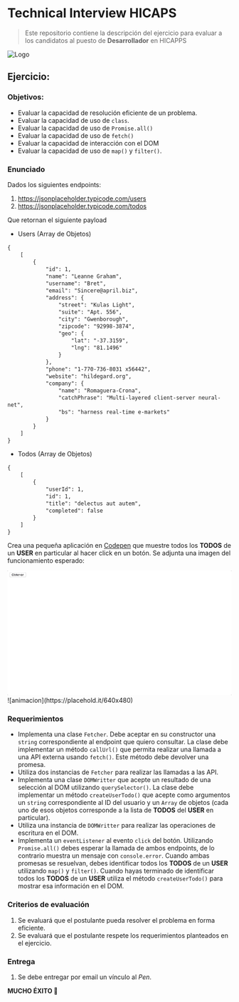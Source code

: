 # Technical Interview HICAPS
> Este repositorio contiene la descripción del ejercicio para evaluar a los candidatos al puesto de **Desarrollador** en HICAPPS

![Logo](https://hicapps.cl/web/wp-content/uploads/2018/01/minlogo2x-2.jpg)

## Ejercicio:

### Objetivos:
* Evaluar la capacidad de resolución eficiente de un problema.
* Evaluar la capacidad de uso de `class`.
* Evaluar la capacidad de uso de `Promise.all()`
* Evaluar la capacidad de uso de `fetch()`
* Evaluar la capacidad de interacción con el DOM
* Evaluar la capacidad de uso de `map()` y `filter()`.

### Enunciado
Dados los siguientes endpoints:

1. https://jsonplaceholder.typicode.com/users
2. https://jsonplaceholder.typicode.com/todos

Que retornan el siguiente payload

+ Users (Array de Objetos)
```
{
    [
        {
            "id": 1,
            "name": "Leanne Graham",
            "username": "Bret",
            "email": "Sincere@april.biz",
            "address": {
                "street": "Kulas Light",
                "suite": "Apt. 556",
                "city": "Gwenborough",
                "zipcode": "92998-3874",
                "geo": {
                    "lat": "-37.3159",
                    "lng": "81.1496"
                }
            },
            "phone": "1-770-736-8031 x56442",
            "website": "hildegard.org",
            "company": {
                "name": "Romaguera-Crona",
                "catchPhrase": "Multi-layered client-server neural-net",
                "bs": "harness real-time e-markets"
            }
        }
    ]
}
```

+ Todos (Array de Objetos)
```
{
    [
        {
            "userId": 1,
            "id": 1,
            "title": "delectus aut autem",
            "completed": false
        }
    ]
}
```

Crea una pequeña aplicación en [Codepen](https://codepen.io) que muestre todos los **TODOS** de un **USER** en particular al hacer click en un botón.
Se adjunta una imagen del funcionamiento esperado:

<img src="https://github.com/nicoavila/technical-interview-hicapps/blob/master/expected.gif">
![animacion](https://placehold.it/640x480)

### Requerimientos
* Implementa una clase `Fetcher`. Debe aceptar en su constructor una `string` correspondiente al endpoint que quiero consultar. La clase debe implementar un método `callUrl()` que permita realizar una llamada a una API externa usando `fetch()`. Este método debe devolver una promesa.
* Utiliza dos instancias de `Fetcher` para realizar las llamadas a las API.
* Implementa una clase `DOMWritter` que acepte un resultado de una selección al DOM utilizando `querySelector()`. La clase debe implementar un método `createUserTodo()` que acepte como argumentos un `string` correspondiente al ID del usuario y un `Array` de objetos (cada uno de esos objetos corresponde a la lista de **TODOS** del **USER** en particular).
* Utiliza una instancia de `DOMWritter` para realizar las operaciones de escritura en el DOM.
* Implementa un `eventListener` al evento `click` del botón. Utilizando `Promise.all()` debes esperar la llamada de ambos endpoints, de lo contrario muestra un mensaje con `console.error`. Cuando ambas promesas se resuelvan, debes identificar todos los **TODOS** de un **USER** utilizando `map()` y `filter()`. Cuando hayas terminado de identificar todos los **TODOS** de un **USER** utiliza el método `createUserTodo()` para mostrar esa información en el DOM.

### Criterios de evaluación
1. Se evaluará que el postulante pueda resolver el problema en forma eficiente.
2. Se evaluará que el postulante respete los requerimientos planteados en el ejercicio.

### Entrega
1. Se debe entregar por email un vínculo al _Pen_.

**MUCHO ÉXITO :tada:**